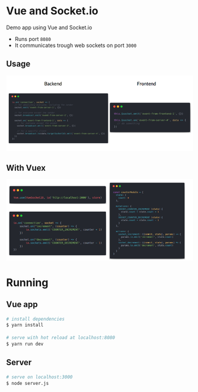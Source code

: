 # Vue and Socket.io

Demo app using Vue and Socket.io

- Runs port `8080`
- It communicates trough web sockets on port `3000`

## Usage

![Usage](/quick.png)

## With Vuex

![Usage](/withvuex.png)

# Running

## Vue app

```bash
# install dependencies
$ yarn install

# serve with hot reload at localhost:8080
$ yarn run dev
```

## Server

```bash
# serve on localhost:3000
$ node server.js
```
